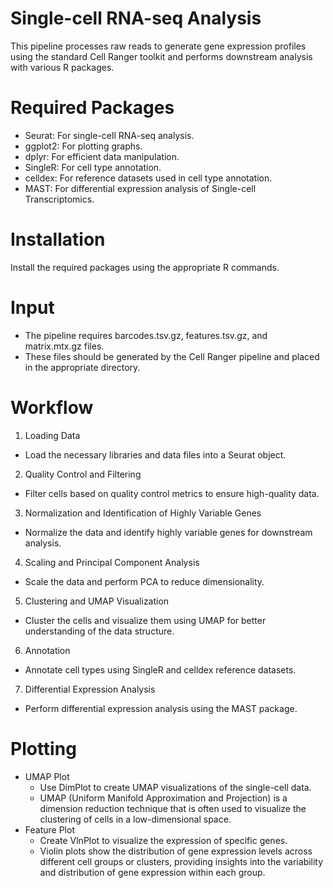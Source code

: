 # Single-cell RNA-seq Analysis
This pipeline processes raw reads to generate gene expression profiles using the standard Cell Ranger toolkit and performs downstream analysis with various R packages.
# Required Packages
* Seurat: For single-cell RNA-seq analysis.
* ggplot2: For plotting graphs.
* dplyr: For efficient data manipulation.
* SingleR: For cell type annotation.
* celldex: For reference datasets used in cell type annotation.
* MAST: For differential expression analysis of Single-cell Transcriptomics.
# Installation
Install the required packages using the appropriate R commands.
# Input
* The pipeline requires barcodes.tsv.gz, features.tsv.gz, and matrix.mtx.gz files.
* These files should be generated by the Cell Ranger pipeline and placed in the appropriate directory.
# Workflow
1. Loading Data
* Load the necessary libraries and data files into a Seurat object.
2. Quality Control and Filtering
* Filter cells based on quality control metrics to ensure high-quality data.
3. Normalization and Identification of Highly Variable Genes
* Normalize the data and identify highly variable genes for downstream analysis.
4. Scaling and Principal Component Analysis
* Scale the data and perform PCA to reduce dimensionality.
5. Clustering and UMAP Visualization
* Cluster the cells and visualize them using UMAP for better understanding of the data structure.
6. Annotation
* Annotate cell types using SingleR and celldex reference datasets.
7. Differential Expression Analysis
* Perform differential expression analysis using the MAST package.
# Plotting
* UMAP Plot
  * Use DimPlot to create UMAP visualizations of the single-cell data.
  * UMAP (Uniform Manifold Approximation and Projection) is a dimension reduction technique that is often used to visualize the clustering of cells in a low-dimensional space.
* Feature Plot
  * Create VlnPlot to visualize the expression of specific genes.
  * Violin plots show the distribution of gene expression levels across different cell groups or clusters, providing insights into the variability and distribution of gene expression within each group.

